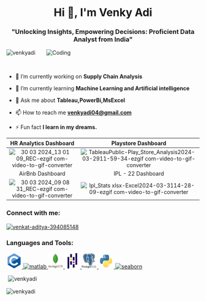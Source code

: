 <h1 align="center">Hi 👋, I'm Venky Adi</h1>
<h3 align="center">"Unlocking Insights, Empowering Decisions: Proficient Data Analyst from India"</h3>
<img align="right" alt="Coding" width="400" src=https://cdn.dribbble.com/users/1162077/screenshots/3848914/programmer.gif>
<p align="left"> <img src="https://komarev.com/ghpvc/?username=venkyadi&label=Profile%20views&color=0e75b6&style=flat" alt="venkyadi" /> </p>

<p align="left"> <a href="https://twitter.com/" target="blank"><img src="https://img.shields.io/twitter/follow/?logo=twitter&style=for-the-badge" alt="" /></a> </p>

- 🔭 I’m currently working on **Supply Chain Analysis**

- 🌱 I’m currently learning **Machine Learning and Artificial intelligence**

- 💬 Ask me about **Tableau,PowerBi,MsExcel**

- 📫 How to reach me **venkyadi04@gmail.com**

- ⚡ Fun fact **I learn in my dreams.**


| HR Analytics Dashboard | Playstore Dashboard |
|:----------------------:|:-------------------:|
|![30 03 2024_13 01 09_REC-ezgif com-video-to-gif-converter](https://github.com/VenkyAdi/VenkyAdi/assets/38469568/7f912b87-fb84-4c09-951e-472677949f68) |![TableauPublic-Play_Store_Analysis2024-03-2911-59-34-ezgif com-video-to-gif-converter](https://github.com/VenkyAdi/VenkyAdi/assets/38469568/d73e827d-a772-4f70-b872-eb21b3674b1c)
| AirBnb Dashboard | IPL - 22 Dashboard |
|![30 03 2024_09 08 31_REC-ezgif com-video-to-gif-converter](https://github.com/VenkyAdi/VenkyAdi/assets/38469568/435bf9f0-52eb-42bc-83cc-43ce47f1c302) | ![Ipl_Stats xlsx-Excel2024-03-3114-28-09-ezgif com-video-to-gif-converter](https://github.com/VenkyAdi/VenkyAdi/assets/38469568/f66391bd-1647-42db-b3e9-9960e286d8fe)

<h3 align="left">Connect with me:</h3>
<p align="left">
<a href="https://linkedin.com/in/venkat-aditya-394085148" target="blank"><img align="center" src="https://raw.githubusercontent.com/rahuldkjain/github-profile-readme-generator/master/src/images/icons/Social/linked-in-alt.svg" alt="venkat-aditya-394085148" height="30" width="40" /></a>
</p>

<h3 align="left">Languages and Tools:</h3>
<p align="left"> <a href="https://www.cprogramming.com/" target="_blank" rel="noreferrer"> <img src="https://raw.githubusercontent.com/devicons/devicon/master/icons/c/c-original.svg" alt="c" width="40" height="40"/> </a> <a href="https://www.mathworks.com/" target="_blank" rel="noreferrer"> <img src="https://upload.wikimedia.org/wikipedia/commons/2/21/Matlab_Logo.png" alt="matlab" width="40" height="40"/> </a> <a href="https://www.mongodb.com/" target="_blank" rel="noreferrer"> <img src="https://raw.githubusercontent.com/devicons/devicon/master/icons/mongodb/mongodb-original-wordmark.svg" alt="mongodb" width="40" height="40"/> </a> <a href="https://pandas.pydata.org/" target="_blank" rel="noreferrer"> <img src="https://raw.githubusercontent.com/devicons/devicon/2ae2a900d2f041da66e950e4d48052658d850630/icons/pandas/pandas-original.svg" alt="pandas" width="40" height="40"/> </a> <a href="https://www.postgresql.org" target="_blank" rel="noreferrer"> <img src="https://raw.githubusercontent.com/devicons/devicon/master/icons/postgresql/postgresql-original-wordmark.svg" alt="postgresql" width="40" height="40"/> </a> <a href="https://www.python.org" target="_blank" rel="noreferrer"> <img src="https://raw.githubusercontent.com/devicons/devicon/master/icons/python/python-original.svg" alt="python" width="40" height="40"/> </a> <a href="https://seaborn.pydata.org/" target="_blank" rel="noreferrer"> <img src="https://seaborn.pydata.org/_images/logo-mark-lightbg.svg" alt="seaborn" width="40" height="40"/> </a> </p>

<p>&nbsp;<img align="center" src="https://github-readme-stats.vercel.app/api?username=venkyadi&show_icons=true&locale=en" alt="venkyadi" /></p>

<p><img align="center" src="https://github-readme-streak-stats.herokuapp.com/?user=venkyadi&" alt="venkyadi" /></p>
